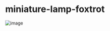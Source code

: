 # miniature-lamp-foxtrot
![image](https://user-images.githubusercontent.com/122912482/224741242-a8a90039-147f-4a6c-a861-66b8e4634932.png)
